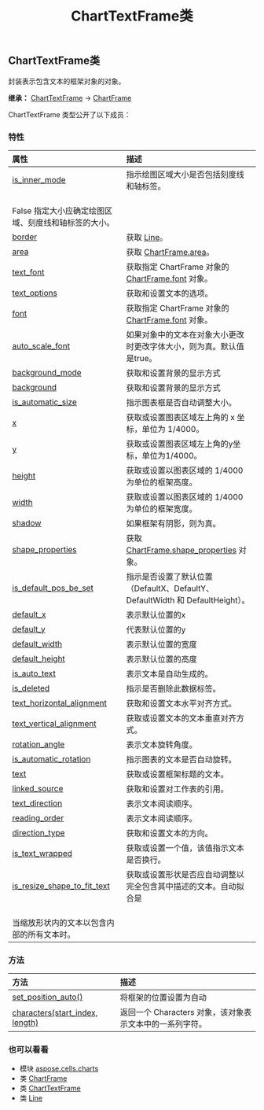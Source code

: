 ﻿---
title: ChartTextFrame类
second_title: Aspose.Cells for Python via .NET API 参考资料
description:
type: docs
weight: 110
url: /zh/python-net/aspose.cells.charts/charttextframe/
is_root: false
---
##  ChartTextFrame类
封装表示包含文本的框架对象的对象。



**继承：** [ChartTextFrame](/cells/python-net/aspose.cells.charts/charttextframe) → 
[ChartFrame](/cells/zh/python-net/aspose.cells.charts/chartframe)



ChartTextFrame 类型公开了以下成员：

### 特性
|属性|描述|
| :- | :- |
| [is_inner_mode](/cells/zh/python-net/aspose.cells.charts/charttextframe/is_inner_mode) |指示绘图区域大小是否包括刻度线和轴标签。<br/> False 指定大小应确定绘图区域、刻度线和轴标签的大小。|
| [border](/cells/zh/python-net/aspose.cells.charts/charttextframe/border) |获取 [Line](/cells/zh/python-net/aspose.cells.drawing/line)。|
| [area](/cells/zh/python-net/aspose.cells.charts/charttextframe/area) |获取 [ChartFrame.area](/cells/zh/python-net/aspose.cells.charts/chartframe#area)。|
| [text_font](/cells/zh/python-net/aspose.cells.charts/charttextframe/text_font) |获取指定 ChartFrame 对象的 [ChartFrame.font](/cells/zh/python-net/aspose.cells.charts/chartframe#font) 对象。|
| [text_options](/cells/zh/python-net/aspose.cells.charts/charttextframe/text_options) |获取和设置文本的选项。|
| [font](/cells/zh/python-net/aspose.cells.charts/charttextframe/font) |获取指定 ChartFrame 对象的 [ChartFrame.font](/cells/zh/python-net/aspose.cells.charts/chartframe#font) 对象。|
| [auto_scale_font](/cells/zh/python-net/aspose.cells.charts/charttextframe/auto_scale_font) |如果对象中的文本在对象大小更改时更改字体大小，则为真。默认值是true。|
| [background_mode](/cells/zh/python-net/aspose.cells.charts/charttextframe/background_mode) |获取和设置背景的显示方式|
| [background](/cells/zh/python-net/aspose.cells.charts/charttextframe/background) |获取和设置背景的显示方式|
| [is_automatic_size](/cells/zh/python-net/aspose.cells.charts/charttextframe/is_automatic_size) |指示图表框是否自动调整大小。|
| [x](/cells/zh/python-net/aspose.cells.charts/charttextframe/x) |获取或设置图表区域左上角的 x 坐标，单位为 1/4000。|
| [y](/cells/zh/python-net/aspose.cells.charts/charttextframe/y) |获取或设置图表区域左上角的y坐标，单位为1/4000。|
| [height](/cells/zh/python-net/aspose.cells.charts/charttextframe/height) |获取或设置以图表区域的 1/4000 为单位的框架高度。|
| [width](/cells/zh/python-net/aspose.cells.charts/charttextframe/width) |获取或设置以图表区域的 1/4000 为单位的框架宽度。|
| [shadow](/cells/zh/python-net/aspose.cells.charts/charttextframe/shadow) |如果框架有阴影，则为真。|
| [shape_properties](/cells/zh/python-net/aspose.cells.charts/charttextframe/shape_properties) |获取 [ChartFrame.shape_properties](/cells/zh/python-net/aspose.cells.charts/chartframe#shape_properties) 对象。|
| [is_default_pos_be_set](/cells/zh/python-net/aspose.cells.charts/charttextframe/is_default_pos_be_set) |指示是否设置了默认位置（DefaultX、DefaultY、DefaultWidth 和 DefaultHeight）。|
| [default_x](/cells/zh/python-net/aspose.cells.charts/charttextframe/default_x) |表示默认位置的x|
| [default_y](/cells/zh/python-net/aspose.cells.charts/charttextframe/default_y) |代表默认位置的y|
| [default_width](/cells/zh/python-net/aspose.cells.charts/charttextframe/default_width) |表示默认位置的宽度|
| [default_height](/cells/zh/python-net/aspose.cells.charts/charttextframe/default_height) |表示默认位置的高度|
| [is_auto_text](/cells/zh/python-net/aspose.cells.charts/charttextframe/is_auto_text) |表示文本是自动生成的。|
| [is_deleted](/cells/zh/python-net/aspose.cells.charts/charttextframe/is_deleted) |指示是否删除此数据标签。|
| [text_horizontal_alignment](/cells/zh/python-net/aspose.cells.charts/charttextframe/text_horizontal_alignment) |获取和设置文本水平对齐方式。|
| [text_vertical_alignment](/cells/zh/python-net/aspose.cells.charts/charttextframe/text_vertical_alignment) |获取或设置文本的文本垂直对齐方式。|
| [rotation_angle](/cells/zh/python-net/aspose.cells.charts/charttextframe/rotation_angle) |表示文本旋转角度。|
| [is_automatic_rotation](/cells/zh/python-net/aspose.cells.charts/charttextframe/is_automatic_rotation) |指示图表的文本是否自动旋转。|
| [text](/cells/zh/python-net/aspose.cells.charts/charttextframe/text) |获取或设置框架标题的文本。|
| [linked_source](/cells/zh/python-net/aspose.cells.charts/charttextframe/linked_source) |获取和设置对工作表的引用。|
| [text_direction](/cells/zh/python-net/aspose.cells.charts/charttextframe/text_direction) |表示文本阅读顺序。|
| [reading_order](/cells/zh/python-net/aspose.cells.charts/charttextframe/reading_order) |表示文本阅读顺序。|
| [direction_type](/cells/zh/python-net/aspose.cells.charts/charttextframe/direction_type) |获取和设置文本的方向。|
| [is_text_wrapped](/cells/zh/python-net/aspose.cells.charts/charttextframe/is_text_wrapped) |获取或设置一个值，该值指示文本是否换行。|
| [is_resize_shape_to_fit_text](/cells/zh/python-net/aspose.cells.charts/charttextframe/is_resize_shape_to_fit_text) |获取或设置形状是否应自动调整以完全包含其中描述的文本。自动拟合是<br/>当缩放形状内的文本以包含内部的所有文本时。|


### 方法
|方法|描述|
| :- | :- |
| [set_position_auto()](/cells/zh/python-net/aspose.cells.charts/charttextframe/set_position_auto/#) |将框架的位置设置为自动|
| [characters(start_index, length)](/cells/zh/python-net/aspose.cells.charts/charttextframe/characters/#int-int) |返回一个 Characters 对象，该对象表示文本中的一系列字符。|



### 也可以看看
* 模块 [aspose.cells.charts](..)
* 类 [ChartFrame](/cells/zh/python-net/aspose.cells.charts/chartframe)
* 类 [ChartTextFrame](/cells/zh/python-net/aspose.cells.charts/charttextframe)
* 类 [Line](/cells/zh/python-net/aspose.cells.drawing/line)
